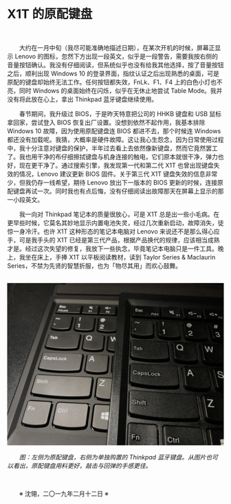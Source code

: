 # X1T 的原配键盘

&emsp;&emsp;

&emsp;&emsp;大约在一月中旬（我尽可能准确地描述日期），在某次开机的时候，屏幕正显示 Lenovo 的图标，忽然下方出现一段英文，似乎是一段警告，需要我按右侧的音量按钮确认。我没有仔细阅读，但系统似乎也没有给我其他选择，按了音量按钮之后，顺利出现 Windows 10 的登录界面，指纹认证之后出现熟悉的桌面，可是原配的键盘却始终无法工作。任何按钮都失效，FnLk、F1、F4 上的白色小灯也不亮，同时 Windows 的桌面始终在闪烁，似乎在无休止地尝试 Table Mode。我并没有将此放在心上，拿出 Thinkpad 蓝牙键盘继续使用。

&emsp;&emsp;春节期间，我升级过 BIOS，于是昨天特意把公司的 HHKB 键盘和 USB 鼠标拿回家，尝试登入 BIOS 恢复出厂设置。没想到依然不起作用，我基本排除 Windows 10 故障，因为使用原配键盘连 BIOS 都进不去，那个时候连 Windows 都还没有加载呢。我猜，大概率是硬件故障。这让我心生怨念，因为日常使用过程中，我十分注意对键盘的保护，半年过去看上去依然像新键盘，然而它竟然罢工了。我也用干净的布仔细擦拭键盘与机身连接的触电，它们原本就很干净，弹力也好，现在更干净了。通过搜索引擎，我发现第一代和第二代 X1T 也曾出现键盘失效的情况，Lenovo 建议更新 BIOS 固件。关于第三代 X1T 键盘失效的信息非常少，但我仍存一线希望，期待 Lenovo 放出下一版本的 BIOS 更新的时候，连接原配键盘再试一次。同时我也有点后悔，没有仔细阅读出故障那天在屏幕上显示的那一小段英文。

&emsp;&emsp;我一向对 Thinkpad 笔记本的质量很放心，可是 X1T 总是出一些小毛病。在更早些时候，它莫名其妙地显示内置电池失灵，经过几次重新启动，故障消失，徒惊一身冷汗。也许 X1T 这种形态的笔记本电脑对 Lenovo 来说还不是那么得心应手，可是我手头的 X1T 已经是第三代产品，根据产品换代的规律，应该相当成熟才是。经过这次失望的修复，我放下一些执念，毕竟笔记本电脑只是一件工具。晚上，我坐在床上，手捧 X1T 以平板阅读教材，读到 Taylor Series & Maclaurin Series，不禁为先贤的智慧折服，也为「物尽其用」而欢心鼓舞。

&emsp;&emsp;![Two Keyboards](https://github.com/voyageplanet/treatise/blob/master/_img_/20190212-two-keyboards.png)

&emsp;&emsp;_图：左侧为原配键盘，右侧为单独购置的 Thinkpad 蓝牙键盘。从图片也可以看出，原配键盘用料更好，敲击与回弹的手感更佳。_

&emsp;&emsp;

&emsp;&emsp;※ 沈翎，二〇一九年二月十二日 ※